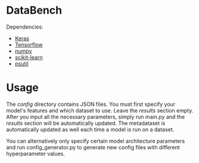 # DataBench

Dependencies:
*  [Keras](https://github.com/keras-team/keras)
*  [Tensorflow](https://www.tensorflow.org/)
*  [numpy](https://www.numpy.org/)
*  [scikit-learn](https://scikit-learn.org/stable/)
*  [psutil](https://pypi.org/project/psutil/)

# Usage
The _config_ directory contains JSON files. You must first specify your model's features and which dataset to use. Leave the _results_ section empty. After you input all the necessary parameters, simply run main.py and the _results_ section will be automatically updated. The metadataset is automatically updated as well each time a model is run on a dataset.

You can alternatively only specify certain model architecture parameters and run config_generator.py to generate new config files with different hyperparameter values.
